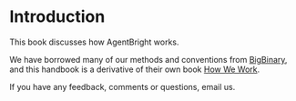 # Introduction

This book discusses how AgentBright works.

We have borrowed many of our methods and conventions from [BigBinary](https://bigbinary.com), and this handbook is a derivative of their own book [How We Work](https://how-we-work.bigbinary.com/).

If you have any feedback, comments or questions, email us.

